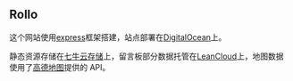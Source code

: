 Rollo
----

这个网站使用[express](http://expressjs.com)框架搭建，站点部署在[DigitalOcean](https://www.digitalocean.com)上。

静态资源存储在[七牛云存储](http://www.qiniu.com)上，留言板部分数据托管在[LeanCloud](https://leancloud.cn/)上，地图数据使用了[高德地图](http://lbs.amap.com)提供的 API。
